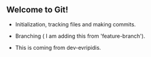 ## Welcome to Git!

- Initialization, tracking files and making commits.
- Branching ( I am adding this from 'feature-branch').

- This is coming from dev-evripidis.